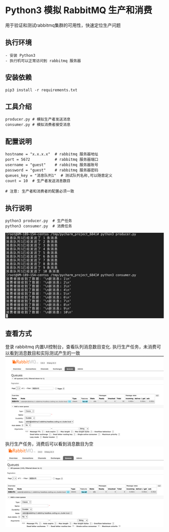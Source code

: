 # Python3 模拟 RabbitMQ 生产和消费
用于验证和测试rabbitmq集群的可用性，快速定位生产问题


## 执行环境
```
- 安装 Python3
- 执行机可以正常访问到 rabbitmq 服务器
```
## 安装依赖
```shell
pip3 install -r requirements.txt
```

## 工具介绍
```shell
producer.py # 模拟生产者发送消息
consumer.py # 模拟消费者接受消息
```

## 配置说明
```shell
hostname = "x.x.x.x"  # rabbitmq 服务器地址
port = 5672           # rabbitmq 服务器端口
username = "guest"    # rabbitmq 服务器账号
password = "guest"    # rabbitmq 服务器密码
queues_key = "消息队列1"  # 测试队列名称,可以随意定义
count = 10  # 生产者发送消息数目

# 注意: 生产者和消费者的配置必须一致
```

## 执行说明
```shell
python3 producer.py  # 生产任务
python3 consumer.py  # 消费任务
```
![执行测试](img/test.png)

## 查看方式
登录 rabbitmq 内置UI控制台，查看队列消息数目变化.
执行生产任务，未消费可以看到消息数目和实际测试产生的一致
![查看队列](img/producer.png)
执行生产任务，消费后可以看到消息数目为空
![查看队列](img/consumer.png)
